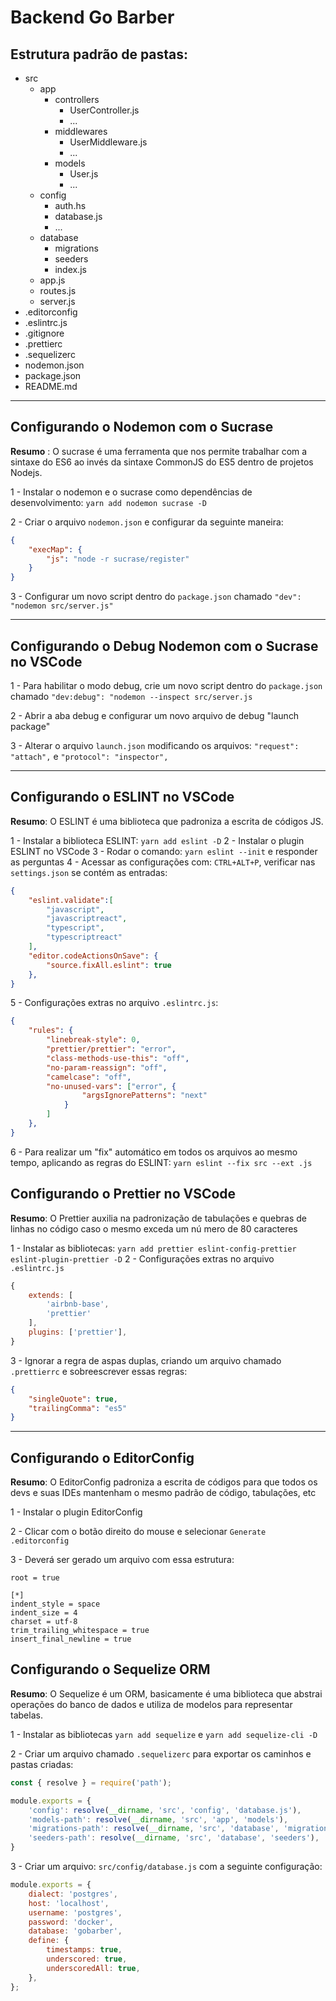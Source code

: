 # Backend Go Barber

## Estrutura padrão de pastas:

- src
  - app
    - controllers
      - UserController.js
      - ...
    - middlewares
      - UserMiddleware.js
      - ...
    - models
      - User.js
      - ...
  - config
    - auth.hs
    - database.js
    - ...
  - database
    - migrations
    - seeders
    - index.js
  - app.js
  - routes.js
  - server.js
- .editorconfig
- .eslintrc.js
- .gitignore
- .prettierc
- .sequelizerc
- nodemon.json
- package.json
- README.md

---

## Configurando o Nodemon com o Sucrase

**Resumo** : O sucrase é uma ferramenta que nos permite trabalhar com a sintaxe do ES6 ao invés da sintaxe CommonJS do ES5 dentro de projetos Nodejs.

1 - Instalar o nodemon e o sucrase como dependências de desenvolvimento: `yarn add nodemon sucrase -D`

2 - Criar o arquivo `nodemon.json` e configurar da seguinte maneira:

```JSON
{
    "execMap": {
        "js": "node -r sucrase/register"
    }
}
```

3 - Configurar um novo script dentro do `package.json` chamado `"dev": "nodemon src/server.js"`

---

## Configurando o Debug Nodemon com o Sucrase no VSCode

1 - Para habilitar o modo debug, crie um novo script dentro do `package.json` chamado `"dev:debug": "nodemon --inspect src/server.js`

2 - Abrir a aba debug e configurar um novo arquivo de debug "launch package"

3 - Alterar o arquivo `launch.json` modificando os arquivos: `"request": "attach",` e `"protocol": "inspector",`

---

## Configurando o ESLINT no VSCode

**Resumo**: O ESLINT é uma biblioteca que padroniza a escrita de códigos JS.

1 - Instalar a biblioteca ESLINT: `yarn add eslint -D`
2 - Instalar o plugin ESLINT no VSCode
3 - Rodar o comando: `yarn eslint --init` e responder as perguntas
4 - Acessar as configurações com: `CTRL+ALT+P`, verificar nas `settings.json` se contém as entradas:

```JSON
{
    "eslint.validate":[
        "javascript",
        "javascriptreact",
        "typescript",
        "typescriptreact"
    ],
    "editor.codeActionsOnSave": {
        "source.fixAll.eslint": true
    },
}
```

5 - Configurações extras no arquivo `.eslintrc.js`:

```JSON
{
    "rules": {
        "linebreak-style": 0,
        "prettier/prettier": "error",
        "class-methods-use-this": "off",
        "no-param-reassign": "off",
        "camelcase": "off",
        "no-unused-vars": ["error", {
                "argsIgnorePatterns": "next"
            }
        ]
    },
}
```

6 - Para realizar um "fix" automático em todos os arquivos ao mesmo tempo, aplicando as regras do ESLINT: `yarn eslint --fix src --ext .js`

## Configurando o Prettier no VSCode

**Resumo**: O Prettier auxilia na padronização de tabulações e quebras de linhas no código caso o mesmo exceda um nú mero de 80 caracteres

1 - Instalar as bibliotecas: `yarn add prettier eslint-config-prettier eslint-plugin-prettier -D`
2 - Configurações extras no arquivo `.eslintrc.js`

```Javascript
{
    extends: [
        'airbnb-base',
        'prettier'
    ],
    plugins: ['prettier'],
}
```

3 - Ignorar a regra de aspas duplas, criando um arquivo chamado `.prettierrc` e sobreescrever essas regras:

```JSON
{
    "singleQuote": true,
    "trailingComma": "es5"
}
```

---


## Configurando o EditorConfig

**Resumo**: O EditorConfig padroniza a escrita de códigos para que todos os devs e suas IDEs mantenham o mesmo padrão de código, tabulações, etc

1 - Instalar o plugin EditorConfig

2 - Clicar com o botão direito do mouse e selecionar `Generate .editorconfig`

3 - Deverá ser gerado um arquivo com essa estrutura:

```Properties
root = true

[*]
indent_style = space
indent_size = 4
charset = utf-8
trim_trailing_whitespace = true
insert_final_newline = true
```

## Configurando o Sequelize ORM

**Resumo**: O Sequelize é um ORM, basicamente é uma biblioteca que abstrai operações do banco de dados e utiliza de modelos para representar tabelas.

1 - Instalar as bibliotecas `yarn add sequelize` e `yarn add sequelize-cli -D`

2 - Criar um arquivo chamado `.sequelizerc` para exportar os caminhos e pastas criadas:

```Javascript
const { resolve } = require('path');

module.exports = {
    'config': resolve(__dirname, 'src', 'config', 'database.js'),
    'models-path': resolve(__dirname, 'src', 'app', 'models'),
    'migrations-path': resolve(__dirname, 'src', 'database', 'migrations'),
    'seeders-path': resolve(__dirname, 'src', 'database', 'seeders'),
}
```

3 - Criar um arquivo: `src/config/database.js` com a seguinte configuração:


```Javascript
module.exports = {
    dialect: 'postgres',
    host: 'localhost',
    username: 'postgres',
    password: 'docker',
    database: 'gobarber',
    define: {
        timestamps: true,
        underscored: true,
        underscoredAll: true,
    },
};

```


